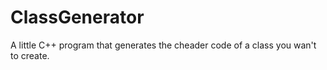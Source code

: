 # ClassGenerator
A little C++ program that generates the cheader code of a class you wan't to create. 
